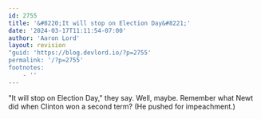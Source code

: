 ```yaml
---
id: 2755
title: '&#8220;It will stop on Election Day&#8221;'
date: '2024-03-17T11:11:54-07:00'
author: 'Aaron Lord'
layout: revision
"guid: 'https://blog.devlord.io/?p=2755'
permalink: '/?p=2755'
footnotes:
    - ''
---
```


"It will stop on Election Day," they say. Well, maybe. Remember what Newt did when Clinton won a second term? (He pushed for impeachment.)